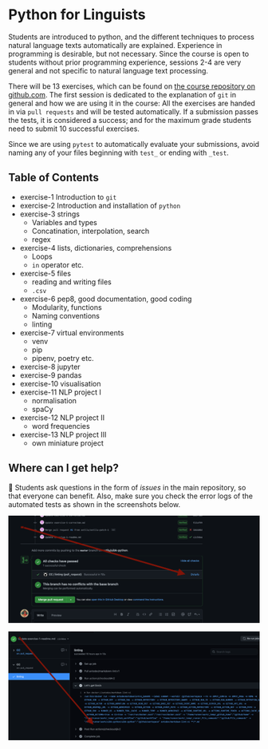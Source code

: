 # Python for Linguists

Students are introduced to python, and the different techniques to process natural language texts automatically are explained. Experience in programming is desirable, but not necessary. Since the course is open to students without prior programming experience, sessions 2-4 are very general and not specific to natural language text processing.

There will be 13 exercises, which can be found on  [the course repository on github.com](https://github.com/Aequivinius/uibk-python). The first session is dedicated to the explanation of `git` in general and how we are using it in the course: All the exercises are handed in via `pull requests` and will be tested automatically. If a submission passes the tests, it is considered a success; and for the maximum grade students need to submit 10 successful exercises.

Since we are using `pytest` to automatically evaluate your submissions, avoid naming any of your files beginning with `test_` or ending with `_test`.

## Table of Contents

* exercise-1 Introduction to `git`
* exercise-2 Introduction and installation of `python`
* exercise-3 strings
  * Variables and types
  * Concatination, interpolation, search
  * regex
* exercise-4 lists, dictionaries, comprehensions
  * Loops
  * `in` operator etc.
* exercise-5 files
  * reading and writing files
  * `.csv`
* exercise-6 pep8, good documentation, good coding
  * Modularity, functions
  * Naming conventions
  * linting
* exercise-7 virtual environments
  * venv
  * pip
  * pipenv, poetry etc.
* exercise-8 jupyter
* exercise-9 pandas
* exercise-10 visualisation
* exercise-11 NLP project I
  * normalisation
  * spaCy
* exercise-12 NLP project II
  * word frequencies
* exercise-13 NLP project III
  * own miniature project

## Where can I get help?

🙋 Students ask questions in the form of *issues* in the main repository, so that everyone can benefit. Also, make sure you check the error logs of the automated tests as shown in the screenshots below.

![error-log-1](img/error-log-1.png)

![error-log-2](img/error-log-2.png)


